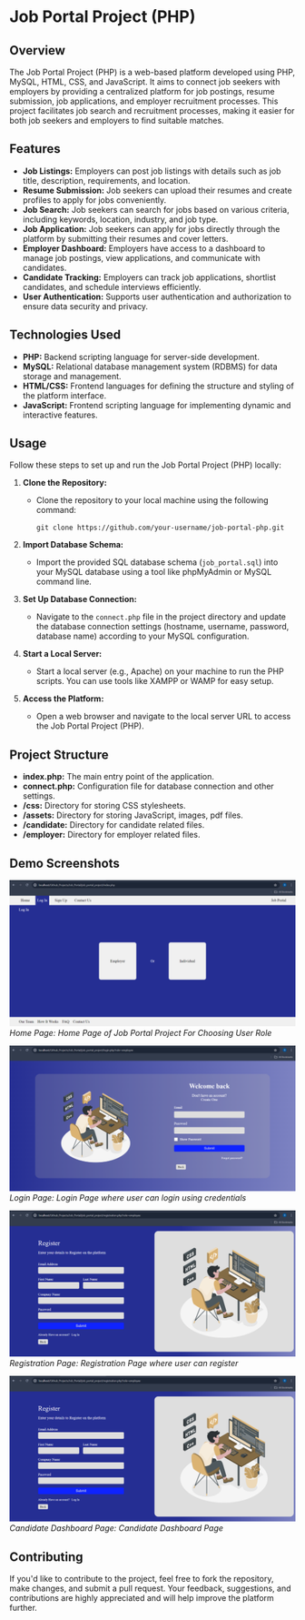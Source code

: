 
# Job Portal Project (PHP)

## Overview

The Job Portal Project (PHP) is a web-based platform developed using PHP, MySQL, HTML, CSS, and JavaScript. It aims to connect job seekers with employers by providing a centralized platform for job postings, resume submission, job applications, and employer recruitment processes. This project facilitates job search and recruitment processes, making it easier for both job seekers and employers to find suitable matches.

## Features

- **Job Listings:** Employers can post job listings with details such as job title, description, requirements, and location.
- **Resume Submission:** Job seekers can upload their resumes and create profiles to apply for jobs conveniently.
- **Job Search:** Job seekers can search for jobs based on various criteria, including keywords, location, industry, and job type.
- **Job Application:** Job seekers can apply for jobs directly through the platform by submitting their resumes and cover letters.
- **Employer Dashboard:** Employers have access to a dashboard to manage job postings, view applications, and communicate with candidates.
- **Candidate Tracking:** Employers can track job applications, shortlist candidates, and schedule interviews efficiently.
- **User Authentication:** Supports user authentication and authorization to ensure data security and privacy.

## Technologies Used

- **PHP:** Backend scripting language for server-side development.
- **MySQL:** Relational database management system (RDBMS) for data storage and management.
- **HTML/CSS:** Frontend languages for defining the structure and styling of the platform interface.
- **JavaScript:** Frontend scripting language for implementing dynamic and interactive features.

## Usage

Follow these steps to set up and run the Job Portal Project (PHP) locally:

1. **Clone the Repository:**
   - Clone the repository to your local machine using the following command:
     ```
     git clone https://github.com/your-username/job-portal-php.git
     ```

2. **Import Database Schema:**
   - Import the provided SQL database schema (`job_portal.sql`) into your MySQL database using a tool like phpMyAdmin or MySQL command line.

3. **Set Up Database Connection:**
   - Navigate to the `connect.php` file in the project directory and update the database connection settings (hostname, username, password, database name) according to your MySQL configuration.

4. **Start a Local Server:**
   - Start a local server (e.g., Apache) on your machine to run the PHP scripts. You can use tools like XAMPP or WAMP for easy setup.

5. **Access the Platform:**
   - Open a web browser and navigate to the local server URL to access the Job Portal Project (PHP).

## Project Structure

- **index.php:** The main entry point of the application.
- **connect.php:** Configuration file for database connection and other settings.
- **/css:** Directory for storing CSS stylesheets.
- **/assets:** Directory for storing JavaScript, images, pdf files.
- **/candidate:** Directory for candidate related files.
- **/employer:** Directory for employer related files.

## Demo Screenshots

![Home Page](demo/Home.png)
*Home Page: Home Page of Job Portal Project For Choosing User Role*

![Login Page](demo/LoginPage.png)
*Login Page: Login Page where user can login using credentials*

![Registration Page](demo/RegistrationPage.png)
*Registration Page: Registration Page where user can register*

![Candidate Dashboard Page](demo/RegistrationPage.png)
*Candidate Dashboard Page: Candidate Dashboard Page*

## Contributing

If you'd like to contribute to the project, feel free to fork the repository, make changes, and submit a pull request. Your feedback, suggestions, and contributions are highly appreciated and will help improve the platform further.

